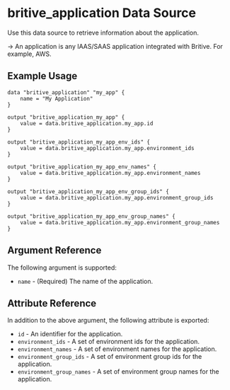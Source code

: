 # britive_application Data Source

Use this data source to retrieve information about the application.

-> An application is any IAAS/SAAS application integrated with Britive. For example, AWS.

## Example Usage

```hcl
data "britive_application" "my_app" {
    name = "My Application"
}

output "britive_application_my_app" {
    value = data.britive_application.my_app.id
}

output "britive_application_my_app_env_ids" {
    value = data.britive_application.my_app.environment_ids
}

output "britive_application_my_app_env_names" {
    value = data.britive_application.my_app.environment_names
}

output "britive_application_my_app_env_group_ids" {
    value = data.britive_application.my_app.environment_group_ids
}

output "britive_application_my_app_env_group_names" {
    value = data.britive_application.my_app.environment_group_names
}
```

## Argument Reference

The following argument is supported:

* `name` - (Required) The name of the application.

## Attribute Reference

In addition to the above argument, the following attribute is exported:

* `id` - An identifier for the application.
* `environment_ids` - A set of environment ids for the application.
* `environment_names` - A set of environment names for the application.
* `environment_group_ids` - A set of environment group ids for the application.
* `environment_group_names` - A set of environment group names for the application.
